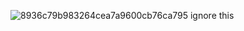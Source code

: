 ![8936c79b983264cea7a9600cb76ca795](https://github.com/user-attachments/assets/eb74d178-1b47-4d09-82a7-6f0be1c8f061)
ignore this
